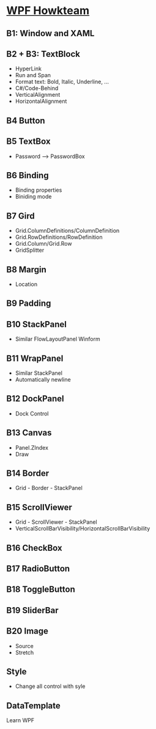# [WPF Howkteam](https://www.howkteam.vn/course/lap-trinh-wpf-co-ban-30)

## B1: Window and XAML 
## B2 + B3: TextBlock
* HyperLink
* Run and Span
* Format text: Bold, Italic, Underline, ...
* C#/Code-Behind
* VerticalAlignment
* HorizontalAlignment
## B4 Button
## B5 TextBox
* Password --> PasswordBox
## B6 Binding
* Binding properties
* Biniding mode
## B7 Gird
* Grid.ColumnDefinitions/ColumnDefinition
* Grid.RowDefinitions/RowDefinition
* Grid.Column/Grid.Row
* GridSplitter
## B8 Margin
* Location
## B9 Padding
## B10 StackPanel 
* Similar FlowLayoutPanel Winform
## B11 WrapPanel
* Similar StackPanel
* Automatically newline 
## B12 DockPanel
* Dock Control
## B13 Canvas
* Panel.ZIndex
* Draw
## B14 Border 
* Grid - Border - StackPanel
## B15 ScrollViewer
* Grid - ScrollViewer - StackPanel
* VerticalScrollBarVisibility/HorizontalScrollBarVisibility
## B16 CheckBox
## B17 RadioButton
## B18 ToggleButton
## B19 SliderBar
## B20 Image
* Source
* Stretch
## Style
* Change all control with syle
## DataTemplate
Learn WPF
